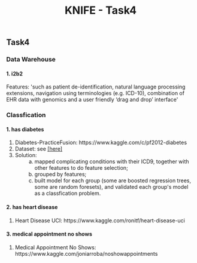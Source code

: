 ﻿---
title: "KNIFE - Task4"
layout: textlay
excerpt: "KNIFE - Task4"
sitemap: false
permalink: /task4/
---

## Task4

### Data Warehouse
#### 1. i2b2
Features: 'such as patient de-identification, natural language processing extensions, navigation using terminologies (e.g. ICD-10), combination of EHR data with genomics and a user friendly ‘drag and drop’ interface'





### Classfication
#### 1. has diabetes
<ol>
<li>Diabetes-PracticeFusion: https://www.kaggle.com/c/pf2012-diabetes</li>
<li>Dataset: see <a href='https://github.com/knifeqmul/knifeqmul.github.io/tree/master/downloads/Diabetes-PracticeFusion'>[here]</a></li>
<li>Solution:
<ol style="list-style-type: lower-alpha; padding-bottom: 0;">
<li style="margin-left:2em">mapped complicating conditions with their ICD9, together with other features to do feature selection;</li>
<li style="margin-left:2em">grouped by features;</li>
<li style="margin-left:2em; padding-bottom: 0;">built model for each group (some are boosted regression trees, some are random foresets), and validated each group's model as a classfication problem.</li>
</ol>
</li>
</ol>

#### 2. has heart disease
<ol>
<li>Heart Disease UCI: https://www.kaggle.com/ronitf/heart-disease-uci</li>
</ol>

#### 3. medical appointment no shows
<ol>
<li>Medical Appointment No Shows: https://www.kaggle.com/joniarroba/noshowappointments</li>
</ol>

